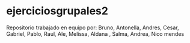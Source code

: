 # ejerciciosgrupales2
Repositorio trabajado en equipo por: Bruno, Antonella, Andres, Cesar, Gabriel, Pablo, Raul, Ale, Melissa, Aldana , Salma, Andrea, Nico mendes
